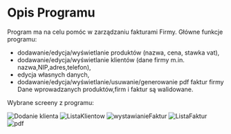 # Opis Programu

Program ma na celu pomóc w zarządzaniu fakturami Firmy. Główne funkcje programu:
* dodawanie/edycja/wyświetlanie produktów (nazwa, cena, stawka vat),
* dodawanie/edycja/wyświetlanie klientów (dane firmy m.in. nazwa,NIP,adres,telefon),
* edycja własnych danych,
* dodawanie/edycja/wyświetlanie/usuwanie/generowanie pdf faktur firmy
Dane wprowadzanych produktów,firm i faktur są walidowane.

Wybrane screeny z programu:


![Dodanie klienta](https://user-images.githubusercontent.com/45290627/75018774-fc68bb00-548f-11ea-8649-a47c13843234.png)
![ListaKlientow](https://user-images.githubusercontent.com/45290627/75018935-4651a100-5490-11ea-9188-458a63679aa0.png)
![wystawianieFaktur](https://user-images.githubusercontent.com/45290627/75018945-494c9180-5490-11ea-9899-55cc74eb15f2.png)
![ListaFaktur](https://user-images.githubusercontent.com/45290627/75018927-42be1a00-5490-11ea-8745-2e3f58438680.png)
![pdf](https://user-images.githubusercontent.com/45290627/75018940-481b6480-5490-11ea-88e4-85873f139ff6.png)
